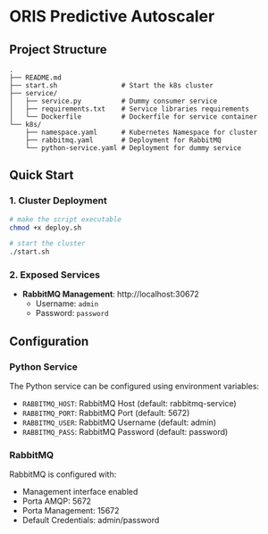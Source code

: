 # ORIS Predictive Autoscaler

## Project Structure

```
.
├── README.md
├── start.sh                # Start the k8s cluster
├── service/
│   ├── service.py          # Dummy consumer service
│   ├── requirements.txt    # Service libraries requirements
│   └── Dockerfile          # Dockerfile for service container
└── k8s/
    ├── namespace.yaml      # Kubernetes Namespace for cluster
    ├── rabbitmq.yaml       # Deployment for RabbitMQ
    └── python-service.yaml # Deployment for dummy service
```

## Quick Start

### 1. Cluster Deployment

```bash
# make the script executable
chmod +x deploy.sh

# start the cluster
./start.sh
```

### 2. Exposed Services

- **RabbitMQ Management**: http://localhost:30672
  - Username: `admin`
  - Password: `password`


## Configuration

### Python Service

The Python service can be configured using environment variables:
- `RABBITMQ_HOST`: RabbitMQ Host (default: rabbitmq-service)
- `RABBITMQ_PORT`: RabbitMQ Port (default: 5672)
- `RABBITMQ_USER`: RabbitMQ Username (default: admin)
- `RABBITMQ_PASS`: RabbitMQ Password (default: password)

### RabbitMQ

RabbitMQ is configured with:
- Management interface enabled
- Porta AMQP: 5672
- Porta Management: 15672
- Default Credentials: admin/password